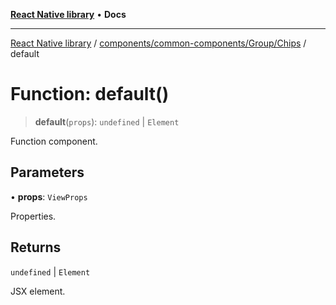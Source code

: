 [**React Native library**](../../../../../index.md) • **Docs**

***

[React Native library](../../../../../modules.md) / [components/common-components/Group/Chips](../index.md) / default

# Function: default()

> **default**(`props`): `undefined` \| `Element`

Function component.

## Parameters

• **props**: `ViewProps`

Properties.

## Returns

`undefined` \| `Element`

JSX element.
